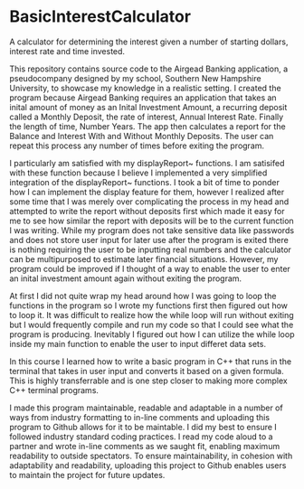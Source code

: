 # BasicInterestCalculator
A calculator for determining the interest given a number of starting dollars, interest rate and time invested. 

    
  This repository contains source code to the Airgead Banking application, a pseudocompany designed by my school, Southern New Hampshire University, to showcase my knowledge in a realistic setting. I created the program because Airgead Banking requires an application that takes an inital amount of money as an Inital Investment Amount, a recurring deposit called a Monthly Deposit, the rate of interest, Annual Interest Rate. Finally the length of time, Number Years. The app then calculates a report for the Balance and Interest With and Without Monthly Deposits. The user can repeat this process any number of times before exiting the program.
  
  I particularly am satisfied with my displayReport~ functions. I am satisifed with these function because I believe I implemented a very simplified integration of the displayReport~ functions. I took a bit of time to ponder how I can implement the display feature for them, however I realized after some time that I was merely over complicating the process in my head and attempted to write the report without deposits first which made it easy for me to see how similar the report with deposits will be to the current function I was writing. 
While my program does not take sensitive data like passwords and does not store user input for later use after the program is exited there is nothing requiring the user to be inputting real numbers and the calculator can be multipurposed to estimate later financial situations. However, my program could be improved if I thought of a way to enable the user to enter an inital investment amount again without exiting the program.

  At first I did not quite wrap my head around how I was going to loop the functions in the program so I wrote my functions first then figured out how to loop it. It was difficult to realize how the while loop will run without exiting but I would frequently compile and run my code so that I could see what the program is producing. Inevitably I figured out how I can utilize the while loop inside my main function to enable the user to input differet data sets. 
  
  In this course I learned how to write a basic program in C++ that runs in the terminal that takes in user input and converts it based on a given formula. This is highly transferrable and is one step closer to making more complex C++ terminal programs.
  
  I made this program maintainable, readable and adaptable in a number of ways from industry formatting to in-line comments and uploading this program to Github allows for it to be maintable. I did my best to ensure I followed industry standard coding practices. I read my code aloud to a partner and wrote in-line comments as we saught fit, enabling maximum readability to outside spectators. To ensure maintainability, in cohesion with adaptability and readability, uploading this project to Github enables users to maintain the project for future updates.
